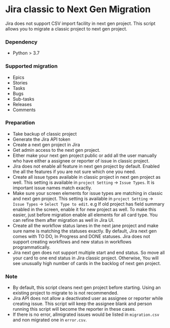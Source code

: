 # Jira classic to Next Gen Migration
Jira does not support CSV import facility in next gen project. This script allows you to migrate a classic project to next gen project.

### Dependency
- Python > 3.7

### Supported migration
- Epics
- Stories
- Tasks
- Bugs
- Sub-tasks
- Releases
- Comments

### Preparation
- Take backup of classic project
- Generate the Jira API token
- Create a next gen project in Jira
- Get admin access to the next gen project.
- Either make your next gen project public or add all the user manually who have either a assignee or reporter of issue in classic project.
- Jira does not enable all feature in next gen project by default. Enabled the all the features if you are not sure which one you need.
- Create all issue types available in classic project in next gen project as well. This setting is available in `project Setting` -> `Issue Types`. It is important issue names match exactly.
- Make sure your screen elements for issue types are matching in classic and next gen project. This setting is available in `project Setting` -> `Issue Types` -> `Select Type to edit`. e.g If old project has field summary enabled in the screen, enable it for new project as well. To make this easier, just before migration enable all elements for all card type. You can refine them after migration as well in Jira UI.
- Create all the workflow status lanes in the next jane project and make sure name is matching the statuses exactly. By default, Jira next gen comes with TO DO, In Progress and DONE statuses. Jira does not support creating workflows and new status in workflows programmatically.
- Jira next gen does not support multiple start and end status. So move all your card to one end status in Jira classic project. Otherwise, You will see unusually high number of cards in the backlog of next gen project.

### Note
- By default, this script cleans next gen project before starting. Using an existing project to migrate to is not recommended.
- Jira API does not allow a deactivated user as assignee or reporter while creating issue. This script will keep the assignee blank and person running this script will become the reporter in these cases.
- If there is no error, allmigrated issues would be listed in `migration.csv` and non migrated one in `error.csv`.
